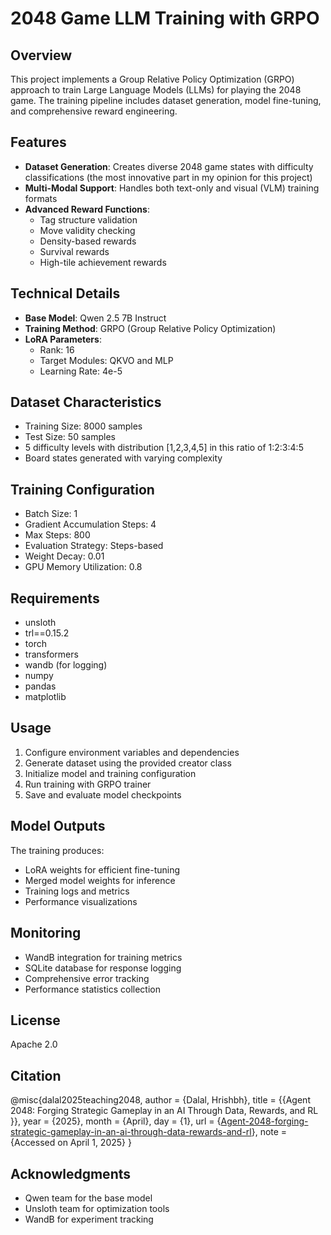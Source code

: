 # 2048 Game LLM Training with GRPO

## Overview
This project implements a Group Relative Policy Optimization (GRPO) approach to train Large Language Models (LLMs) for playing the 2048 game. The training pipeline includes dataset generation, model fine-tuning, and comprehensive reward engineering.

## Features
- **Dataset Generation**: Creates diverse 2048 game states with difficulty classifications (the most innovative part in my opinion for this project)
- **Multi-Modal Support**: Handles both text-only and visual (VLM) training formats
- **Advanced Reward Functions**:
  - Tag structure validation
  - Move validity checking
  - Density-based rewards
  - Survival rewards
  - High-tile achievement rewards

## Technical Details
- **Base Model**: Qwen 2.5 7B Instruct
- **Training Method**: GRPO (Group Relative Policy Optimization)
- **LoRA Parameters**:
  - Rank: 16
  - Target Modules: QKVO and MLP
  - Learning Rate: 4e-5

## Dataset Characteristics
- Training Size: 8000 samples
- Test Size: 50 samples
- 5 difficulty levels with distribution [1,2,3,4,5] in this ratio of 1:2:3:4:5
- Board states generated with varying complexity

## Training Configuration
- Batch Size: 1
- Gradient Accumulation Steps: 4
- Max Steps: 800
- Evaluation Strategy: Steps-based
- Weight Decay: 0.01
- GPU Memory Utilization: 0.8

## Requirements
- unsloth
- trl==0.15.2
- torch
- transformers
- wandb (for logging)
- numpy
- pandas
- matplotlib

## Usage
1. Configure environment variables and dependencies
2. Generate dataset using the provided creator class
3. Initialize model and training configuration
4. Run training with GRPO trainer
5. Save and evaluate model checkpoints

## Model Outputs
The training produces:
- LoRA weights for efficient fine-tuning
- Merged model weights for inference
- Training logs and metrics
- Performance visualizations

## Monitoring
- WandB integration for training metrics
- SQLite database for response logging
- Comprehensive error tracking
- Performance statistics collection

## License
Apache 2.0

## Citation
@misc{dalal2025teaching2048,
author = {Dalal, Hrishbh},
title = {{Agent 2048: Forging Strategic Gameplay in an AI Through Data, Rewards, and RL
}},
year = {2025},
month = {April},
day = {1},
url = {[Agent-2048-forging-strategic-gameplay-in-an-ai-through-data-rewards-and-rl](https://hrishbh.com/agent-2048-forging-strategic-gameplay-in-an-ai-through-data-rewards-and-rl/)},
note = {Accessed on April 1, 2025}
}

## Acknowledgments
- Qwen team for the base model
- Unsloth team for optimization tools
- WandB for experiment tracking
